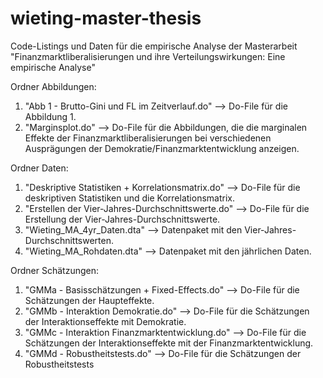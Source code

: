 # wieting-master-thesis
Code-Listings und Daten für die empirische Analyse der Masterarbeit "Finanzmarktliberalisierungen und ihre Verteilungswirkungen: Eine empirische Analyse"

Ordner Abbildungen:
1. "Abb 1 - Brutto-Gini und FL im Zeitverlauf.do" --> Do-File für die Abbildung 1.
2. "Marginsplot.do" --> Do-File für die Abbildungen, die die marginalen Effekte der Finanzmarktliberalisierungen bei verschiedenen Ausprägungen der Demokratie/Finanzmarktentwicklung anzeigen.

Ordner Daten:
1. "Deskriptive Statistiken + Korrelationsmatrix.do" --> Do-File für die deskriptiven Statistiken und die Korrelationsmatrix.
2. "Erstellen der Vier-Jahres-Durchschnittswerte.do" --> Do-File für die Erstellung der Vier-Jahres-Durchschnittswerte.
3. "Wieting_MA_4yr_Daten.dta" --> Datenpaket mit den Vier-Jahres-Durchschnittswerten.
4. "Wieting_MA_Rohdaten.dta" --> Datenpaket mit den jährlichen Daten.

Ordner Schätzungen:
1. "GMMa - Basisschätzungen + Fixed-Effects.do" --> Do-File für die Schätzungen der Haupteffekte.
2. "GMMb - Interaktion Demokratie.do" --> Do-File für die Schätzungen der Interaktionseffekte mit Demokratie.
3. "GMMc - Interaktion Finanzmarktentwicklung.do" --> Do-File für die Schätzungen der Interaktionseffekte mit der Finanzmarktentwicklung.
4. "GMMd - Robustheitstests.do" --> Do-File für die Schätzungen der Robustheitstests 
